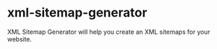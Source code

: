 # xml-sitemap-generator
XML Sitemap Generator will help you create an XML sitemaps for your website.
